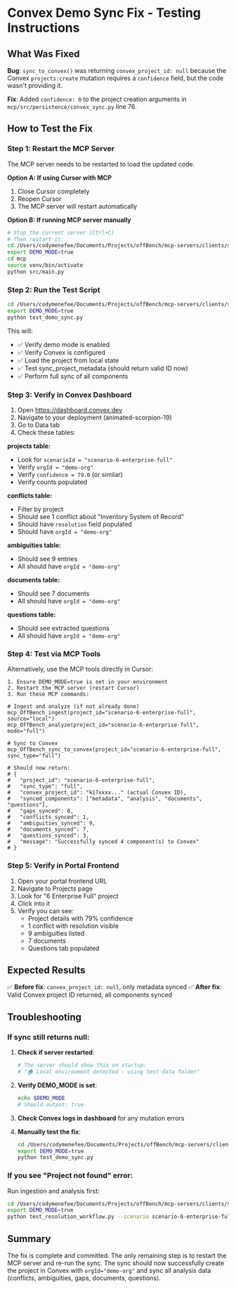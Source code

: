 # Convex Demo Sync Fix - Testing Instructions

## What Was Fixed

**Bug**: `sync_to_convex()` was returning `convex_project_id: null` because the Convex `projects:create` mutation requires a `confidence` field, but the code wasn't providing it.

**Fix**: Added `confidence: 0` to the project creation arguments in `mcp/src/persistence/convex_sync.py` line 76.

## How to Test the Fix

### Step 1: Restart the MCP Server

The MCP server needs to be restarted to load the updated code.

**Option A: If using Cursor with MCP**
1. Close Cursor completely
2. Reopen Cursor
3. The MCP server will restart automatically

**Option B: If running MCP server manually**
```bash
# Stop the current server (Ctrl+C)
# Then restart it:
cd /Users/codymenefee/Documents/Projects/offBench/mcp-servers/clients/shopify/offbench-shopify
export DEMO_MODE=true
cd mcp
source venv/bin/activate
python src/main.py
```

### Step 2: Run the Test Script

```bash
cd /Users/codymenefee/Documents/Projects/offBench/mcp-servers/clients/shopify/offbench-shopify
export DEMO_MODE=true
python test_demo_sync.py
```

This will:
- ✅ Verify demo mode is enabled
- ✅ Verify Convex is configured
- ✅ Load the project from local state
- ✅ Test sync_project_metadata (should return valid ID now)
- ✅ Perform full sync of all components

### Step 3: Verify in Convex Dashboard

1. Open https://dashboard.convex.dev
2. Navigate to your deployment (animated-scorpion-19)
3. Go to Data tab
4. Check these tables:

**projects table:**
- Look for `scenarioId = "scenario-6-enterprise-full"`
- Verify `orgId = "demo-org"`
- Verify `confidence = 79.0` (or similar)
- Verify counts populated

**conflicts table:**
- Filter by project
- Should see 1 conflict about "Inventory System of Record"
- Should have `resolution` field populated
- Should have `orgId = "demo-org"`

**ambiguities table:**
- Should see 9 entries
- All should have `orgId = "demo-org"`

**documents table:**
- Should see 7 documents
- All should have `orgId = "demo-org"`

**questions table:**
- Should see extracted questions
- All should have `orgId = "demo-org"`

### Step 4: Test via MCP Tools

Alternatively, use the MCP tools directly in Cursor:

```
1. Ensure DEMO_MODE=true is set in your environment
2. Restart the MCP server (restart Cursor)
3. Run these MCP commands:

# Ingest and analyze (if not already done)
mcp_OffBench_ingest(project_id="scenario-6-enterprise-full", source="local")
mcp_OffBench_analyze(project_id="scenario-6-enterprise-full", mode="full")

# Sync to Convex
mcp_OffBench_sync_to_convex(project_id="scenario-6-enterprise-full", sync_type="full")

# Should now return:
# {
#   "project_id": "scenario-6-enterprise-full",
#   "sync_type": "full",
#   "convex_project_id": "k17xxxx..." (actual Convex ID),
#   "synced_components": ["metadata", "analysis", "documents", "questions"],
#   "gaps_synced": 0,
#   "conflicts_synced": 1,
#   "ambiguities_synced": 9,
#   "documents_synced": 7,
#   "questions_synced": 3,
#   "message": "Successfully synced 4 component(s) to Convex"
# }
```

### Step 5: Verify in Portal Frontend

1. Open your portal frontend URL
2. Navigate to Projects page
3. Look for "6 Enterprise Full" project
4. Click into it
5. Verify you can see:
   - Project details with 79% confidence
   - 1 conflict with resolution visible
   - 9 ambiguities listed
   - 7 documents
   - Questions tab populated

## Expected Results

✅ **Before fix**: `convex_project_id: null`, only metadata synced
✅ **After fix**: Valid Convex project ID returned, all components synced

## Troubleshooting

### If sync still returns null:

1. **Check if server restarted**: 
   ```bash
   # The server should show this on startup:
   # "🏠 Local environment detected - using test-data folder"
   ```

2. **Verify DEMO_MODE is set**:
   ```bash
   echo $DEMO_MODE
   # Should output: true
   ```

3. **Check Convex logs in dashboard** for any mutation errors

4. **Manually test the fix**:
   ```bash
   cd /Users/codymenefee/Documents/Projects/offBench/mcp-servers/clients/shopify/offbench-shopify
   export DEMO_MODE=true
   python test_demo_sync.py
   ```

### If you see "Project not found" error:

Run ingestion and analysis first:
```bash
cd /Users/codymenefee/Documents/Projects/offBench/mcp-servers/clients/shopify/offbench-shopify
export DEMO_MODE=true
python test_resolution_workflow.py --scenario scenario-6-enterprise-full --run-full --demo
```

## Summary

The fix is complete and committed. The only remaining step is to restart the MCP server and re-run the sync. The sync should now successfully create the project in Convex with `orgId="demo-org"` and sync all analysis data (conflicts, ambiguities, gaps, documents, questions).

